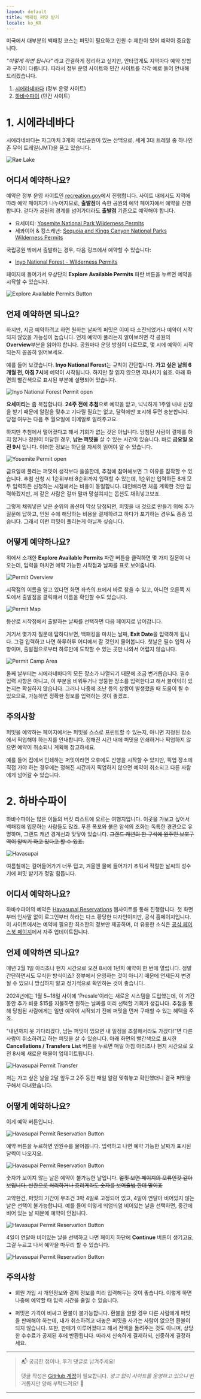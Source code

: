 ```yaml
---
layout: default
title: 백패킹 퍼밋 받기
locale: ko_KR
---
```


미국에서 대부분의 백패킹 코스는 퍼밋이 필요하고 인원 수 제한이 있어 예약이 중요합니다.

*"이렇게 하면 됩니다"* 라고 간결하게 정리하고 싶지만, 안타깝게도 지역마다 예약 방법과 규칙이 다릅니다. 따라서 정부 운영 사이트와 민간 사이트를 각각 예로 들어 안내해 드리겠습니다.

1. [시에라네바다](#1-시에라네바다) (정부 운영 사이트)
1. [하바수파이](#2-하바수파이) (민간 사이트)

# 1. 시에라네바다
시에라네바다는 자그마치 3개의 국립공원이 있는 산맥으로, 세계 3대 트레일 중 하나인 존 뮤어 트레일(JMT)을 품고 있습니다.

![Rae Lake](/assets/img/backpacking/rae_lake.jpg)

## 어디서 예약하나요?

예약은 정부 운영 사이트인 [recreation.gov](http://recreation.gov)에서 진행합니다. 사이트 내에서도 지역에 따라 예약 페이지가 나누어지므로, **출발점**이 속한 공원의 예약 페이지에서 예약을 진행합니다. 걷다가 공원의 경계를 넘어가더라도 **출발점** 기준으로 예약해야 합니다.
* 요세미티: [Yosemite National Park Wilderness Permits](https://www.recreation.gov/permits/445859)
* 세콰이어 & 킹스캐년: [Sequoia and Kings Canyon National Parks Wilderness Permits](https://www.recreation.gov/permits/445857)

국립공원 밖에서 출발하는 경우, 다음 링크에서 예약할 수 있습니다:
* [Inyo National Forest - Wilderness Permits](https://www.recreation.gov/permits/233262)

페이지에 들어가서 우상단의 **Explore Available Permits** 파란 버튼을 누르면 예약을 시작할 수 있습니다.

![Explore Available Permits Button](/assets/img/backpacking/permit_button.jpg)

## 언제 예약하면 되나요?

하지만, 지금 예약하려고 하면 원하는 날짜의 퍼밋은 이미 다 소진되었거나 예약이 시작되지 않았을 가능성이 높습니다. 언제 예약이 풀리는지 알아보려면 각 공원의 **Overview**부분을 읽어야 합니다. 공원마다 운영 방침이 다르므로, 몇 시에 예약이 시작되는지 꼼꼼히 읽어보세요.

예를 들어 보겠습니다. **Inyo National Forest**는 규칙이 간단합니다. **가고 싶은 날의 6개월 전, 아침 7시**에 예약이 시작됩니다. 하지만 잘 읽지 않으면 지나치기 쉽죠. 아래 화면의 빨간색으로 표시된 부분에 설명되어 있습니다.

![Inyo National Forest Permit open](/assets/img/backpacking/permit_open_1.jpg)

**요세미티**는 좀 복잡합니다. **24주 전에 추첨**으로 예약을 받고, 넉넉하게 1주일 내내 신청을 받기 때문에 알람을 맞추고 기다릴 필요는 없고, 달력에만 표시해 두면 충분합니다. 당첨 여부는 다음 주 월요일에 이메일로 알려주고요.

하지만 추첨에서 떨어졌다고 해서 기회가 없는 것은 아닙니다. 당첨된 사람이 결제를 하지 않거나 정원이 미달된 경우, **남는 퍼밋을** 살 수 있는 시간이 있습니다. 바로 **금요일 오전 9시** 입니다. 이러한 정보는 하단을 자세히 읽어야 알 수 있습니다.

![Yosemite Permit open](/assets/img/backpacking/permit_open_2.jpg)

금요일에 풀리는 퍼밋이 생각보다 쏠쏠한데, 추첨에 참여해보면 그 이유를 짐작할 수 있습니다. 추첨 신청 시 1순위부터 8순위까지 입력할 수 있는데, 1순위만 입력하든 8개 모두 입력하든 신청하는 시점에서는 비용이 동일합니다. 대인배라면 처음 계획한 것만 입력하겠지만, 저 같은 사람은 갈까 말까 망설여지는 옵션도 채워넣고보죠.

그렇게 채워넣은 낮은 순위의 옵션이 막상 당첨되면, 퍼밋을 내 것으로 만들기 위해 추가 질문에 답하고, 인원 수에 해당하는 비용을 결제하려고 하다가 포기하는 경우도 종종 있습니다. 그래서 이런 퍼밋이 풀리는게 아닐까 싶습니다.

## 어떻게 예약하나요?

위에서 소개한 **Explore Available Permits** 파란 버튼을 클릭하면 몇 가지 질문이 나오는데, 입력을 마치면 예약 가능한 시작점과 날짜를 표로 보여줍니다.

![Permit Overview](/assets/img/backpacking/permit_overview.jpg)

시작점의 이름을 알고 있다면 화면 좌측의 표에서 바로 찾을 수 있고, 아니면 오른쪽 지도에서 출발점을 클릭해서 이름을 확인할 수도 있습니다.

![Permit Map](/assets/img/backpacking/permit_map.jpg)

등산로 시작점에서 출발하는 날짜를 선택하면 다음 페이지로 넘어갑니다.

거기서 몇가지 질문에 답하다보면, 백패킹을 마치는 날짜, **Exit Date**을 입력하게 됩니다. 그걸 입력하고 나면 하루하루 어디에서 잘 것인지 물어봅니다. 첫날은 필수 입력 사항이며, 출발점으로부터 하루만에 도착할 수 있는 곳만 나와서 어렵지 않습니다.

![Permit Camp Area](/assets/img/backpacking/permit_camp_area.jpg)

둘째 날부터는 시에라네바다의 모든 장소가 나열되기 때문에 조금 번거롭습니다. 필수 입력 사항은 아니고, 이 부분을 비워두거나 엉뚱한 장소를 입력한다고 해서 불이익이 있는지는 확실하지 않습니다. 그러나 나중에 조난 등의 상황이 발생했을 때 도움이 될 수 있으므로, 가능하면 정확한 정보를 입력하는 것이 좋겠죠.

## 주의사항

퍼밋을 예약하는 페이지에서는 퍼밋을 스스로 프린트할 수 있는지, 아니면 지정된 장소에서 픽업해야 하는지를 안내합니다. 정해진 시간 내에 퍼밋을 인쇄하거나 픽업하지 않으면 예약이 취소되니 계획에 참고하세요.

예를 들어 집에서 인쇄하는 퍼밋이라면 오후에도 산행을 시작할 수 있지만, 픽업 장소에 직접 가야 하는 경우에는 정해진 시간까지 픽업하지 않으면 예약이 취소되고 다른 사람에게 넘어갈 수 있습니다.

# 2. 하바수파이

하바수파이는 많은 이들의 버킷 리스트에 오르는 여행지입니다. 이곳을 가보고 싶어서 백패킹에 입문하는 사람들도 많죠. 푸른 폭포와 붉은 암석의 조화는 독특한 경관으로 유명하며, 그랜드 캐년 경계선과 맞닿아 있습니다. ~~그랜드 캐년의 한 구석에 원주민 보호구역이 알박기 하고 있다고 할 수 있죠.~~

![Havasupai](/assets/img/backpacking/havasupai.jpg)

여름철에는 걸어들어가기 너무 덥고, 겨울엔 물에 들어가기 추워서 적절한 날씨의 성수기에 퍼밋 받기가 정말 힘듭니다.

## 어디서 예약하나요?

하바수파이의 예약은 [Havasupai Reservations](https://www.havasupaireservations.com/) 웹사이트를 통해 진행합니다. 첫 화면부터 인사말 없이 로그인부터 하라는 다소 황당한 디자인이지만, 공식 홈페이지입니다. 이 사이트에서는 예약에 필요한 최소한의 정보만 제공하며, 더 유용한 소식은 [공식 페이스북 페이지](https://www.facebook.com/HavasupaiTribeTourismOfficial/)에서 자주 업데이트됩니다.

## 언제 예약하면 되나요?

매년 2월 1일 아리조나 현지 시간으로 오전 8시에 1년치 예약이 한 번에 열립니다. 정말 간단하면서도 무식한 방식이죠? 정부에서 운영하는 것이 아니기 때문에 언제든지 변경될 수 있으니 방심하지 말고 정기적으로 확인하는 것이 좋습니다.

2024년에는 1월 5~18일 사이에 'Presale'이라는 새로운 시스템을 도입했는데, 이 기간 동안 추가 비용 $15를 지불하면 원하는 날짜를 미리 선택할 기회가 생깁니다. 추첨을 통해 당첨된 사람에게는 일반 예약이 시작되기 전에 퍼밋을 먼저 구매할 수 있는 혜택을 주죠.

"내년까지 못 기다리겠다, 남는 퍼밋이 있으면 내 일정을 조절해서라도 가겠다!"면 다른 사람이 취소하려고 하는 퍼밋을 살 수 있습니다. 아래 화면의 빨간색으로 표시한 **Cancellations / Transfers List** 버튼을 누르면 매일 아침 아리조나 현지 시간으로 오전 8시에 새로운 매물이 업데이트됩니다.

![Havasupai Permit Transfer](/assets/img/backpacking/havasupai_transfer.jpg)

저는 가고 싶은 날을 2달 앞두고 2주 동안 매일 알람 맞춰놓고 확인했더니 결국 퍼밋을 구해서 다녀왔습니다.

## 어떻게 예약하나요?

이게 예약 버튼입니다.

![Havasupai Permit Reservation Button](/assets/img/backpacking/havasupai_reservation.jpg)

예약 버튼을 누르하면 인원수를 물어봅니다. 입력하고 나면 예약 가능한 날짜가 표시된 달력이 나오지요.

![Havasupai Permit Reservation Button](/assets/img/backpacking/havasupai_calendar.jpg)

숫자가 보이지 않는 날은 예약이 불가능한 날입니다. ~~얼핏 보면 페이지의 오류인것 같아보입니다. 빈칸으로 처리하거나 흐리게라도 숫자를 보여줄법 한데 말이죠~~

고약한건, 퍼밋의 기간이 무조건 3박 4일로 고정되어 있고, 4일이 연달아 비어있지 않는 날은 선택이 불가능합니다. 예를 들어 이렇게 띄엄띄엄 비어있는 날을 선택하면, 중간에 비어 있는 날 때문에 예약이 안됩니다.

![Havasupai Permit Reservation Button](/assets/img/backpacking/havasupai_not_available.jpg)

4일이 연달아 비어있는 날을 선택하고 나면 페이지 하단에 **Continue** 버튼이 생기고요, 그걸 누르고 나서 예약을 마무리 할 수 있습니다.

![Havasupai Permit Reservation Button](/assets/img/backpacking/havasupai_available.jpg)

## 주의사항

* 회원 가입 시 개인정보와 결제 정보를 미리 입력해두는 것이 좋습니다. 이렇게 하면 나중에 예약할 때 입력 시간을 줄일 수 있습니다.

* 퍼밋은 가격이 비싸고 환불이 불가능합니다. 환불을 원할 경우 다른 사람에게 퍼밋을 판매해야 하는데, 내가 취소하려고 내놓은 퍼밋을 사가는 사람이 없으면 환불이 되지 않습니다. 또한, 판매가 이루어졌다고 해서 전액을 돌려주는 것도 아니며, 상당한 수수료가 공제된 후에 반환됩니다. 따라서 신속하게 결제하되, 신중하게 결정하세요.

---
> 📬 궁금한 점이나, 후기 댓글로 남겨주세요!  
>
> 댓글 작성은 [GitHub 계정](https://github.com)이 필요합니다. *광고 없이 사이트를 운영하고 있으니* 번거롭지만 양해 부탁드려요! 🙏

---
